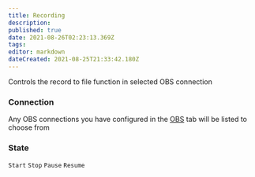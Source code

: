 ```yaml
---
title: Recording
description:
published: true
date: 2021-08-26T02:23:13.369Z
tags:
editor: markdown
dateCreated: 2021-08-25T21:33:42.180Z
---
```


Controls the record to file function in selected OBS connection

### Connection

Any OBS connections you have configured in the [OBS](/OBS) tab will be listed to choose from

### State

`Start` `Stop` `Pause` `Resume`